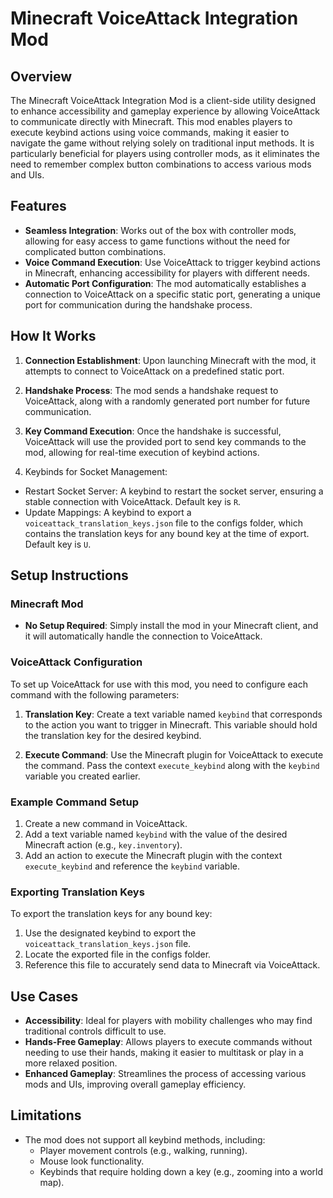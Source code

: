 # Minecraft VoiceAttack Integration Mod

## Overview

The Minecraft VoiceAttack Integration Mod is a client-side utility designed to enhance accessibility and gameplay experience by allowing VoiceAttack to communicate directly with Minecraft. This mod enables players to execute keybind actions using voice commands, making it easier to navigate the game without relying solely on traditional input methods. It is particularly beneficial for players using controller mods, as it eliminates the need to remember complex button combinations to access various mods and UIs.

## Features

- **Seamless Integration**: Works out of the box with controller mods, allowing for easy access to game functions without the need for complicated button combinations.
- **Voice Command Execution**: Use VoiceAttack to trigger keybind actions in Minecraft, enhancing accessibility for players with different needs.
- **Automatic Port Configuration**: The mod automatically establishes a connection to VoiceAttack on a specific static port, generating a unique port for communication during the handshake process.

## How It Works

1. **Connection Establishment**: Upon launching Minecraft with the mod, it attempts to connect to VoiceAttack on a predefined static port.
2. **Handshake Process**: The mod sends a handshake request to VoiceAttack, along with a randomly generated port number for future communication.
3. **Key Command Execution**: Once the handshake is successful, VoiceAttack will use the provided port to send key commands to the mod, allowing for real-time execution of keybind actions.

4. Keybinds for Socket Management:
- Restart Socket Server: A keybind to restart the socket server, ensuring a stable connection with VoiceAttack. Default key is `R`.
 - Update Mappings: A keybind to export a `voiceattack_translation_keys.json` file to the configs folder, which contains the translation keys for any bound key at the time of export. Default key is `U`.

## Setup Instructions

### Minecraft Mod

- **No Setup Required**: Simply install the mod in your Minecraft client, and it will automatically handle the connection to VoiceAttack.

### VoiceAttack Configuration

To set up VoiceAttack for use with this mod, you need to configure each command with the following parameters:

1. **Translation Key**: Create a text variable named `keybind` that corresponds to the action you want to trigger in Minecraft. This variable should hold the translation key for the desired keybind.
   
2. **Execute Command**: Use the Minecraft plugin for VoiceAttack to execute the command. Pass the context `execute_keybind` along with the `keybind` variable you created earlier.

### Example Command Setup

1. Create a new command in VoiceAttack.
2. Add a text variable named `keybind` with the value of the desired Minecraft action (e.g., `key.inventory`).
3. Add an action to execute the Minecraft plugin with the context `execute_keybind` and reference the `keybind` variable.

### Exporting Translation Keys
To export the translation keys for any bound key:

1. Use the designated keybind to export the `voiceattack_translation_keys.json` file.
2. Locate the exported file in the configs folder.
3. Reference this file to accurately send data to Minecraft via VoiceAttack.

## Use Cases

- **Accessibility**: Ideal for players with mobility challenges who may find traditional controls difficult to use.
- **Hands-Free Gameplay**: Allows players to execute commands without needing to use their hands, making it easier to multitask or play in a more relaxed position.
- **Enhanced Gameplay**: Streamlines the process of accessing various mods and UIs, improving overall gameplay efficiency.

## Limitations

- The mod does not support all keybind methods, including:
  - Player movement controls (e.g., walking, running).
  - Mouse look functionality.
  - Keybinds that require holding down a key (e.g., zooming into a world map).
